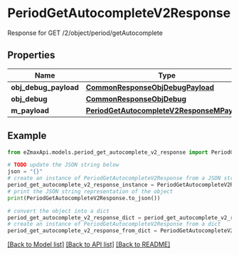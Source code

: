 # PeriodGetAutocompleteV2Response

Response for GET /2/object/period/getAutocomplete

## Properties

Name | Type | Description | Notes
------------ | ------------- | ------------- | -------------
**obj_debug_payload** | [**CommonResponseObjDebugPayload**](CommonResponseObjDebugPayload.md) |  | 
**obj_debug** | [**CommonResponseObjDebug**](CommonResponseObjDebug.md) |  | [optional] 
**m_payload** | [**PeriodGetAutocompleteV2ResponseMPayload**](PeriodGetAutocompleteV2ResponseMPayload.md) |  | 

## Example

```python
from eZmaxApi.models.period_get_autocomplete_v2_response import PeriodGetAutocompleteV2Response

# TODO update the JSON string below
json = "{}"
# create an instance of PeriodGetAutocompleteV2Response from a JSON string
period_get_autocomplete_v2_response_instance = PeriodGetAutocompleteV2Response.from_json(json)
# print the JSON string representation of the object
print(PeriodGetAutocompleteV2Response.to_json())

# convert the object into a dict
period_get_autocomplete_v2_response_dict = period_get_autocomplete_v2_response_instance.to_dict()
# create an instance of PeriodGetAutocompleteV2Response from a dict
period_get_autocomplete_v2_response_from_dict = PeriodGetAutocompleteV2Response.from_dict(period_get_autocomplete_v2_response_dict)
```
[[Back to Model list]](../README.md#documentation-for-models) [[Back to API list]](../README.md#documentation-for-api-endpoints) [[Back to README]](../README.md)


